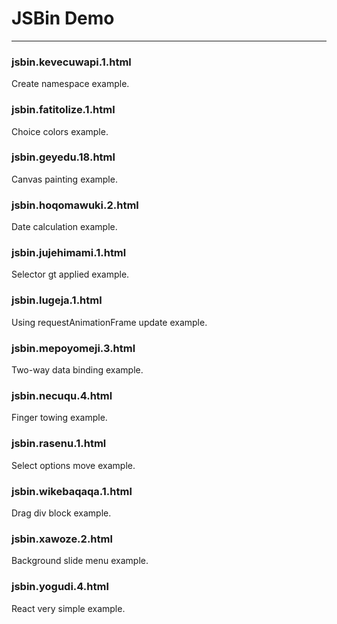 # JSBin Demo
---
### jsbin.kevecuwapi.1.html
Create namespace example.

### jsbin.fatitolize.1.html
Choice colors example.

### jsbin.geyedu.18.html
Canvas painting example.

### jsbin.hoqomawuki.2.html
Date calculation example.

### jsbin.jujehimami.1.html
Selector gt applied example.

### jsbin.lugeja.1.html
Using requestAnimationFrame update example.

### jsbin.mepoyomeji.3.html
Two-way data binding example.

### jsbin.necuqu.4.html
Finger towing example.

### jsbin.rasenu.1.html
Select options move example.

### jsbin.wikebaqaqa.1.html
Drag div block example.

### jsbin.xawoze.2.html
Background slide menu example.

### jsbin.yogudi.4.html
React very simple example.
